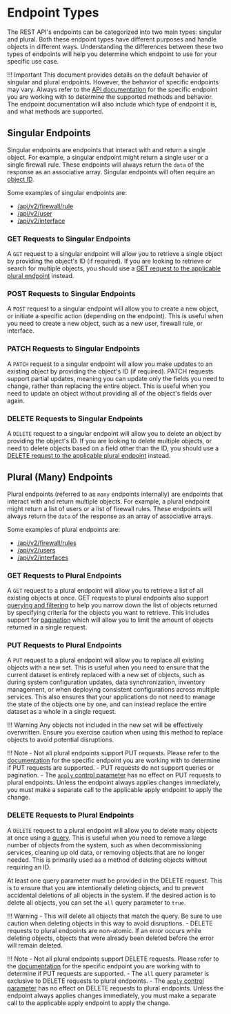 # Endpoint Types

The REST API's endpoints can be categorized into two main types: singular and plural. Both these endpoint types have
different purposes and handle objects in different ways. Understanding the differences between these two types of
endpoints will help you determine which endpoint to use for your specific use case.

!!! Important
    This document provides details on the default behavior of singular and plural endpoints. However, the behavior of
    specific endpoints may vary. Always refer to the [API documentation](https://pfrest.org/api-docs/) for the specific
    endpoint you are working with to determine the supported methods and behavior. The endpoint documentation will also include
    which type of endpoint it is, and what methods are supported.

## Singular Endpoints

Singular endpoints are endpoints that interact with and return a single object. For example, a singular endpoint might 
return a single user or a single firewall rule. These endpoints will always return the `data` of the response as an 
associative array. Singular endpoints will often require an [object ID](WORKING_WITH_OBJECT_IDS.md).

Some examples of singular endpoints are:

- [/api/v2/firewall/rule](https://pfrest.org/api-docs/#/FIREWALL/getFirewallRuleEndpoint)
- [/api/v2/user](https://pfrest.org/api-docs/#/USER/getUserEndpoint)
- [/api/v2/interface](https://pfrest.org/api-docs/#/INTERFACE/getNetworkInterfaceEndpoint)

### GET Requests to Singular Endpoints

A `GET` request to a singular endpoint will allow you to retrieve a single object by providing the object's ID (if required).
If you are looking to retrieve or search for multiple objects, you should use a [GET request to the applicable plural endpoint](#get-requests-to-plural-endpoints)
instead.

### POST Requests to Singular Endpoints

A `POST` request to a singular endpoint will allow you to create a new object, or initiate a specific action (depending on
the endpoint). This is useful when you need to create a new object, such as a new user, firewall rule, or interface.

### PATCH Requests to Singular Endpoints

A `PATCH` request to a singular endpoint will allow you make updates to an existing object by providing the object's ID (if required).
PATCH requests support partial updates, meaning you can update only the fields you need to change, rather than replacing the
entire object. This is useful when you need to update an object without providing all of the object's fields over again.

### DELETE Requests to Singular Endpoints

A `DELETE` request to a singular endpoint will allow you to delete an object by providing the object's ID. If you are
looking to delete multiple objects, or need to delete objects based on a field other than the ID, you should use a
[DELETE request to the applicable plural endpoint](#delete-requests-to-plural-endpoints) instead.


## Plural (Many) Endpoints

Plural endpoints (referred to as `many` endpoints internally) are endpoints that interact with and return multiple objects. 
For example, a plural endpoint might return a list of users or a list of firewall rules. These endpoints will always
return the `data` of the response as an array of associative arrays. 

Some examples of plural endpoints are:

- [/api/v2/firewall/rules](https://pfrest.org/api-docs/#/FIREWALL/getFirewallRulesEndpoint)
- [/api/v2/users](https://pfrest.org/api-docs/#/USER/getUsersEndpoint)
- [/api/v2/interfaces](https://pfrest.org/api-docs/#/INTERFACE/getNetworkInterfacesEndpoint)

### GET Requests to Plural Endpoints

A `GET` request to a plural endpoint will allow you to retrieve a list of all existing objects at once. GET requests to plural
endpoints also support [querying and filtering](QUERIES_FILTERS_AND_SORTING.md) to help you narrow down the list of objects
returned by specifying criteria for the objects you want to retrieve. This includes support for 
[pagination](QUERIES_FILTERS_AND_SORTING.md#pagination) which will allow you to limit the amount of objects returned in a single request.

### PUT Requests to Plural Endpoints

A `PUT` request to a plural endpoint will allow you to replace all existing objects with a new set. This is 
useful when you need to ensure that the current dataset is entirely replaced with a new set of objects, such as during 
system configuration updates, data synchronization, inventory management, or when deploying consistent configurations 
across multiple services. This also ensures that your applications do not need to manage the state of the objects
one by one, and can instead replace the entire dataset as a whole in a single request.

!!! Warning
    Any objects not included in the new set will be effectively overwritten. Ensure you exercise caution when using 
    this method to replace objects to avoid potential disruptions.

!!! Note
    - Not all plural endpoints support PUT requests. Please refer to the [documentation](https://pfrest.org/api-docs/) for
    the specific endpoint you are working with to determine if PUT requests are supported.
    - PUT requests do not support queries or pagination.
    - The [`apply` control parameter](COMMON_CONTROL_PARAMETERS.md#apply) has no effect on PUT requests to plural endpoints.
    Unless the endpoint always applies changes immediately, you must make a separate call to the applicable apply endpoint
    to apply the change.

### DELETE Requests to Plural Endpoints

A `DELETE` request to a plural endpoint will allow you to delete many objects at once using a [query](QUERIES_FILTERS_AND_SORTING.md).
This is useful when you need to remove a large number of objects from the system, such as when decommissioning services,
cleaning up old data, or removing objects that are no longer needed. This is primarily used as a method of deleting
objects without requiring an ID.

At least one query parameter must be provided in the DELETE request. This is to ensure that you are
intentionally deleting objects, and to prevent accidental deletions of all objects in the system. If the desired action is
to delete all objects, you can set the `all` query parameter to `true`.

!!! Warning
    - This will delete all objects that match the query. Be sure to use caution when
    deleting objects in this way to avoid disruptions.
    - DELETE requests to plural endpoints are non-atomic. If an error occurs while deleting objects, objects that were 
    already been deleted before the error will remain deleted.

!!! Note
    - Not all plural endpoints support DELETE requests. Please refer to the [documentation](https://pfrest.org/api-docs/) for
    the specific endpoint you are working with to determine if PUT requests are supported.
    - The `all` query parameter is exclusive to DELETE requests to plural endpoints.
    - The [`apply` control parameter](COMMON_CONTROL_PARAMETERS.md#apply) has no effect on DELETE requests to plural endpoints.
    Unless the endpoint always applies changes immediately, you must make a separate call to the applicable apply endpoint
    to apply the change.
